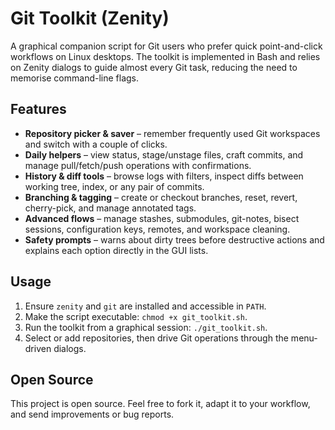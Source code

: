 # Git Toolkit (Zenity)

A graphical companion script for Git users who prefer quick point-and-click workflows on Linux desktops. The toolkit is implemented in Bash and relies on Zenity dialogs to guide almost every Git task, reducing the need to memorise command-line flags.

## Features
- **Repository picker & saver** – remember frequently used Git workspaces and switch with a couple of clicks.
- **Daily helpers** – view status, stage/unstage files, craft commits, and manage pull/fetch/push operations with confirmations.
- **History & diff tools** – browse logs with filters, inspect diffs between working tree, index, or any pair of commits.
- **Branching & tagging** – create or checkout branches, reset, revert, cherry-pick, and manage annotated tags.
- **Advanced flows** – manage stashes, submodules, git-notes, bisect sessions, configuration keys, remotes, and workspace cleaning.
- **Safety prompts** – warns about dirty trees before destructive actions and explains each option directly in the GUI lists.

## Usage
1. Ensure `zenity` and `git` are installed and accessible in `PATH`.
2. Make the script executable: `chmod +x git_toolkit.sh`.
3. Run the toolkit from a graphical session: `./git_toolkit.sh`.
4. Select or add repositories, then drive Git operations through the menu-driven dialogs.

## Open Source
This project is open source. Feel free to fork it, adapt it to your workflow, and send improvements or bug reports.
